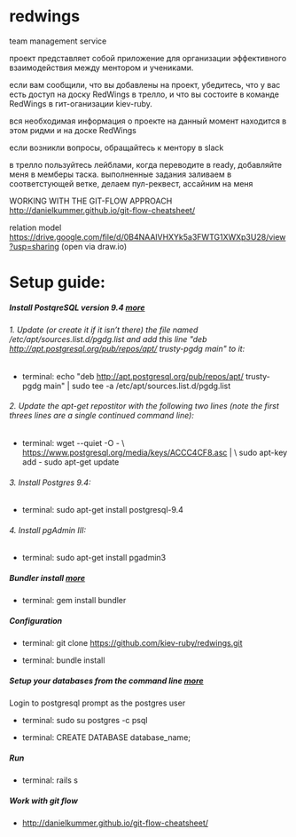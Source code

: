 # redwings
team management service

проект представляет собой приложение для организации эффективного взаимодействия между ментором и учениками.

если вам сообщили, что вы добавлены на проект, убедитесь, что у вас есть доступ на доску RedWings в трелло, и что вы состоите в команде RedWings в гит-оганизации kiev-ruby.

вся необходимая информация о проекте на данный момент находится в этом ридми и на доске RedWings

если возникли вопросы, обращайтесь к ментору в slack


в трелло пользуйтесь лейблами, когда переводите в ready, добавляйте меня в мемберы таска.
выполненные задания заливаем в соответстующей ветке, делаем пул-реквест, ассайним на меня

WORKING WITH THE GIT-FLOW APPROACH http://danielkummer.github.io/git-flow-cheatsheet/

relation model
https://drive.google.com/file/d/0B4NAAlVHXYk5a3FWTG1XWXp3U28/view?usp=sharing (open via draw.io)


# Setup guide:

##### Install PostqreSQL version 9.4 [more](http://www.postgresql.org/download/linux/ubuntu/)

###### 1. Update (or create it if it isn’t there) the file named /etc/apt/sources.list.d/pgdg.list and add this line "deb http://apt.postgresql.org/pub/repos/apt/ trusty-pgdg main" to it:

* terminal: echo "deb http://apt.postgresql.org/pub/repos/apt/ trusty-pgdg main" | sudo tee -a /etc/apt/sources.list.d/pgdg.list

###### 2. Update the apt-get repostitor with the following two lines (note the first threes lines are a single continued command line):

* terminal: wget --quiet -O - \ https://www.postgresql.org/media/keys/ACCC4CF8.asc | \ sudo apt-key add - sudo apt-get update

###### 3. Install Postgres 9.4:

* terminal: sudo apt-get install postgresql-9.4

###### 4. Install pgAdmin III:

* terminal: sudo apt-get install pgadmin3


##### Bundler install [more](http://bundler.io)

* terminal: gem install bundler 

##### Configuration

* terminal: git clone https://github.com/kiev-ruby/redwings.git 

* terminal: bundle install

##### Setup your databases from the command line [more](https://www.digitalocean.com/community/tutorials/how-to-setup-ruby-on-rails-with-postgres)

Login to postgresql prompt as the postgres user

* terminal: sudo su postgres -c psql

* terminal: CREATE DATABASE database_name;


##### Run

* terminal: rails s 

##### Work with git flow 

* http://danielkummer.github.io/git-flow-cheatsheet/

